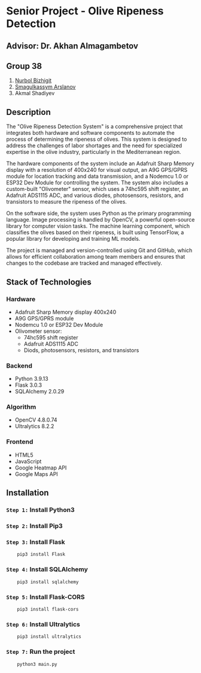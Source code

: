 # Senior Project - Olive Ripeness Detection

## Advisor: Dr. Akhan Almagambetov
## Group 38

1. [Nurbol Bizhigit](https://www.linkedin.com/in/nurbol-bizhigit-63bb0b14b/)
2. [Smagulkassym Arslanov](https://www.linkedin.com/in/smagulkassym/)
3. Akmal Shadiyev

## Description

The "Olive Ripeness Detection System" is a comprehensive project that integrates both hardware and software components to automate the process of determining the ripeness of olives. This system is designed to address the challenges of labor shortages and the need for specialized expertise in the olive industry, particularly in the Mediterranean region.

The hardware components of the system include an Adafruit Sharp Memory display with a resolution of 400x240 for visual output, an A9G GPS/GPRS module for location tracking and data transmission, and a Nodemcu 1.0 or ESP32 Dev Module for controlling the system. The system also includes a custom-built "Olivometer" sensor, which uses a 74hc595 shift register, an Adafruit ADS1115 ADC, and various diodes, photosensors, resistors, and transistors to measure the ripeness of the olives.

On the software side, the system uses Python as the primary programming language. Image processing is handled by OpenCV, a powerful open-source library for computer vision tasks. The machine learning component, which classifies the olives based on their ripeness, is built using TensorFlow, a popular library for developing and training ML models.

The project is managed and version-controlled using Git and GitHub, which allows for efficient collaboration among team members and ensures that changes to the codebase are tracked and managed effectively.

## Stack of Technologies 

### Hardware

 - Adafruit Sharp Memory display 400x240
 - A9G GPS/GPRS module
 - Nodemcu 1.0 or ESP32 Dev Module
 - Olivometer sensor:
     - 74hc595 shift register
     - Adafruit ADS1115 ADC
     - Diods, photosensors, resistors, and transistors

### Backend

 - Python 3.9.13
 - Flask 3.0.3
 - SQLAlchemy 2.0.29

### Algorithm

 - OpenCV 4.8.0.74
 - Ultralytics 8.2.2

### Frontend

 - HTML5
 - JavaScript
 - Google Heatmap API
 - Google Maps API

## Installation

### `Step 1:` Install Python3
### `Step 2:` Install Pip3
### `Step 3:` Install Flask
```
    pip3 install Flask
```
### `Step 4:` Install SQLAlchemy
```
    pip3 install sqlalchemy
```
### `Step 5:` Install Flask-CORS
```
    pip3 install flask-cors
```
### `Step 6:` Install Ultralytics
```
    pip3 install ultralytics
```
### `Step 7:` Run the project
```
    python3 main.py
```
